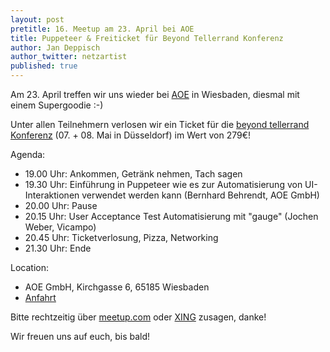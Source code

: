 ```yaml
---
layout: post
pretitle: 16. Meetup am 23. April bei AOE
title: Puppeteer & Freiticket für Beyond Tellerrand Konferenz
author: Jan Deppisch
author_twitter: netzartist
published: true
---
```


Am 23. April treffen wir uns wieder bei [AOE](https://www.aoe.com/) in Wiesbaden, diesmal mit einem Supergoodie :-)

Unter allen Teilnehmern verlosen wir ein Ticket für die [beyond tellerrand Konferenz](https://beyondtellerrand.com/) (07. + 08. Mai in Düsseldorf) im Wert von 279€!

Agenda:
- 19.00 Uhr: Ankommen, Getränk nehmen, Tach sagen
- 19.30 Uhr: Einführung in Puppeteer wie es zur Automatisierung von UI-Interaktionen verwendet werden kann (Bernhard Behrendt, AOE GmbH)
- 20.00 Uhr: Pause
- 20.15 Uhr: User Acceptance Test Automatisierung mit "gauge" (Jochen Weber, Vicampo)
- 20.45 Uhr: Ticketverlosung, Pizza, Networking
- 21.30 Uhr: Ende

Location:
- AOE GmbH, Kirchgasse 6, 65185 Wiesbaden
- [Anfahrt](https://www.aoe.com/fileadmin/AOE.com/images/main_navigation/contact/locations/Anfahrtsbeschreibung_zu_AOE_in_Wiesbaden.pdf)

Bitte rechtzeitig über [meetup.com](https://www.meetup.com/de-DE/frontend_rm/events/249491976/) oder [XING](https://www.xing.com/events/16-frontend-rheinmain-meetup-inkl-ticketverlosung-1934791) zusagen, danke!

Wir freuen uns auf euch, bis bald! 
